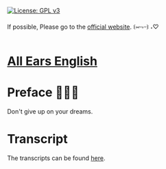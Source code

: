 [![License: GPL v3](https://img.shields.io/badge/License-GPLv3-blue.svg)](https://www.gnu.org/licenses/gpl-3.0)

If possible, Please go to the [official website](https://www.allearsenglish.com/). ꒰⑅ᵕ༚ᵕ꒱ ˖♡

# [All Ears English](https://www.allearsenglish.com/)


# Preface 💭💭💭

Don't give up on your dreams.

# Transcript

The transcripts can be found [here](./docs/transcript_tree.md).

